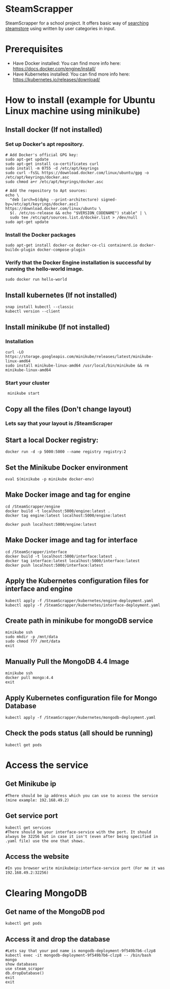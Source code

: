 # SteamScrapper
SteamScrapper for a school project. It offers basic way of <a href="https://store.steampowered.com/">searching steamstore</a> using written by user categories in input.
# Prerequisites
* Have Docker installed: You can find more info here: https://docs.docker.com/engine/install/
* Have Kubernetes installed: You can find more info here: https://kubernetes.io/releases/download/
# How to install (example for Ubuntu Linux machine using minikube)
##  Install docker (If not installed)
### Set up Docker's apt repository.
    # Add Docker's official GPG key:
    sudo apt-get update
    sudo apt-get install ca-certificates curl
    sudo install -m 0755 -d /etc/apt/keyrings
    sudo curl -fsSL https://download.docker.com/linux/ubuntu/gpg -o /etc/apt/keyrings/docker.asc
    sudo chmod a+r /etc/apt/keyrings/docker.asc
    
    # Add the repository to Apt sources:
    echo \
      "deb [arch=$(dpkg --print-architecture) signed-by=/etc/apt/keyrings/docker.asc] https://download.docker.com/linux/ubuntu \
      $(. /etc/os-release && echo "$VERSION_CODENAME") stable" | \
      sudo tee /etc/apt/sources.list.d/docker.list > /dev/null
    sudo apt-get update  
 ### Install the Docker packages
    sudo apt-get install docker-ce docker-ce-cli containerd.io docker-buildx-plugin docker-compose-plugin
 ### Verify that the Docker Engine installation is successful by running the hello-world image.
    sudo docker run hello-world
## Install kubernetes (If not installed)
    snap install kubectl --classic
    kubectl version --client
## Install minikube (If not installed)
### Installation
    curl -LO https://storage.googleapis.com/minikube/releases/latest/minikube-linux-amd64
    sudo install minikube-linux-amd64 /usr/local/bin/minikube && rm minikube-linux-amd64
### Start your cluster
     minikube start
## Copy all the files (Don't change layout)
### Lets say that your layout is /SteamScraper

## Start a local Docker registry:
    docker run -d -p 5000:5000 --name registry registry:2

## Set the Minikube Docker environment
    eval $(minikube -p minikube docker-env)
    
## Make Docker image and tag for engine
    cd /SteamScrapper/engine
    docker build -t localhost:5000/engine:latest .
    docker tag engine:latest localhost:5000/engine:latest

    docker push localhost:5000/engine:latest

## Make Docker image and tag for interface
    cd /SteamScrapper/interface
    docker build -t localhost:5000/interface:latest .
    docker tag interface:latest localhost:5000/interface:latest
    docker push localhost:5000/interface:latest

## Apply the Kubernetes configuration files for interface and engine
    kubectl apply -f /SteamScrapper/kubernetes/engine-deployment.yaml
    kubectl apply -f /SteamScrapper/kubernetes/interface-deployment.yaml

##  Create path in minikube for mongoDB service
    minikube ssh
    sudo mkdir -p /mnt/data
    sudo chmod 777 /mnt/data
    exit

## Manually Pull the MongoDB 4.4 Image
    minikube ssh
    docker pull mongo:4.4
    exit
    
##  Apply Kubernetes configuration file for Mongo Database
    kubectl apply -f /SteamScrapper/kubernetes/mongodb-deployment.yaml

## Check the pods status (all should be running)
    kubectl get pods

# Access the service
## Get Minikube ip
    #There should be ip address which you can use to access the service (mine example: 192.168.49.2)
## Get service port
    kubectl get services
    #There should be your interface-service with the port. It should always be 32256 but in case it isn't (even after being specified in .yaml file) use the one that shows.
## Access the website
    #In you browser write minikubeip:interface-service port (For me it was 192.168.49.2:32256)

# Clearing MongoDB
## Get name of the MongoDB pod
    kubectl get pods
## Access it and drop the database
    #Lets say that your pod name is mongodb-deployment-9f549b7b6-clzp8
    kubectl exec -it mongodb-deployment-9f549b7b6-clzp8 -- /bin/bash
    mongo
    show databases
    use steam_scraper
    db.dropDatabase()
    exit
    exit
